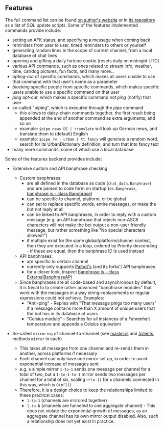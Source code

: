 ## Features
The full command list can be found [on author's website](https://supinic.com/bot/command/list) or in [its repository](https://github.com/Supinic/supibot-sql) as a list of SQL update scripts. 
Some of the features implemented commands provide include:
- setting an AFK status, and specifying a message when coming back
- reminders from user to user, timed reminders to others or yourself
- generating random lines in the scope of current channel, from a local database of chat lines
- opening and gifting a daily fortune cookie (resets daily on midnight UTC)
- various API commands, such as ones related to stream info, weather, time, cat/dog pictures, fun facts, and many more...
- *opting-out* of specific commands, which makes all users unable to use that command with that user's name as a parameter
- *blocking* specific people from specific commands, which makes specific users unable to use a specific command on that user
- *ping opt-out*, which makes a specific command not *ping* (notify) that user 
- so-called "piping", which is executed through the _pipe_ command
    - this allows to daisy-chain commands together, the first result being appended at the end of another command as extra arguments, and so on
    - example: `$pipe news DE | translate` will look up German news, and translate them to (default) English
    - example: `$pipe rw | urban | tt fancy` will generate a random word, search for its UrbanDictionary definition, and turn that into fancy text
- many more commands, some of which use a local database

Some of the features backend provides include:
- Extensive custom and API banphrase checking
  - Custom banphrases:
    - are all defined in the database as code (`chat_data.Banphrase`) and are parsed to code form on startup (`sb.Banphrase`, [banphrase.js - class Banphrase](/custom_modules/supinic-globals/classes/banphrase.js))
    - can be specific to channel, platform, or be global
    - can set to replace specific words, entire messages, or make the bot not reply at all
    - can be linked to API banphrases, in order to reply with a custom message (e.g. an API banphrase that rejects non-ASCII characters will not make the bot output a non-user friendly message, but rather something like "No special characters allowed!")
    - if multiple exist for the same global/platform/channel context, then they are executed in a loop, ordered by Priority descending - if these are equal, then the banphrase ID is used instead
  - API banphrases:
    - are specific to certain channel
    - currently only supports [Pajbot's](https://github.com/pajbot/pajbot) (and its forks') API banphrases
    - for a closer look, inspect [banphrase.js - class ExternalBanphraseAPI](/custom_modules/supinic-globals/classes/banphrase.js)
  - Since banphrases are all code-based and asynchronous by default, it is trivial to to create rather advanced "banphrase modules" that work with the messages in a way string-replacements or regular expressions could not achieve. Examples:
    - "Anti-ping" - Replies with "That message pings too many users" if a message contains more than X amount of unique users that the bot has in its database of users
    - "Celsius module" - Searches for all instances of a Fahrenheit temperature and appends a Celsius equivalent

- So-called `mirroring` of channel-to-channel (see [master.js](/master.js) and [/clients](/clients), methods `mirror` in each)
  - This takes all messages from one channel and re-sends them in another, across platforms if necessary
  - Each channel can only have one mirror set up, in order to avoid exponential increase of messages sent.
  - e.g. a simple mirror `1-to-1` sends one message per channel for a total of two, but a `1-to-1-to-1` mirror sends two messages per channel for a total of six, scaling `n*(n-1)` for `n` channels connected in this way, which is `O(n^2)`)
  - Therefore, it is a design choice to keep the relationships limited to these practical cases:
    - `1-to-1` (channels are mirrored together)
    - `1-to-N` (channels are funneled to one aggregate channel) - This does not violate the exponential growth of messages, as an aggregate channel has its own mirror output disabled. Also, such a relationship does not yet exist in practice.  